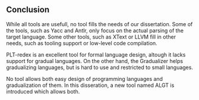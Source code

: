 Conclusion
----------

While all tools are usefull, no tool fills the needs of our dissertation. Some of the tools, such as Yacc and Antlr, only focus on the actual parsing of the target language. Some other tools, such as XText or LLVM fill in other needs, such as tooling support or low-level code compilation.

PLT-redex is an excellent tool for formal language design, altough it lacks support for gradual languages. On the other hand, the Gradualizer helps gradualizing languages, but is hard to use and restricted to small languages.

No tool allows both easy design of programming languages and gradualization of them. In this disseration, a new tool named ALGT is introduced which allows both.
